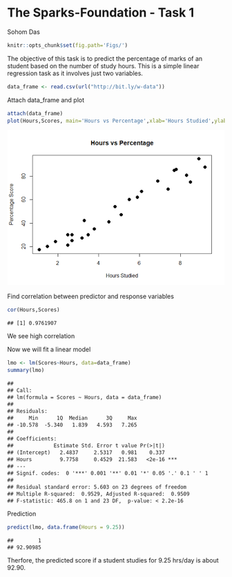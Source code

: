 The Sparks-Foundation - Task 1
================
Sohom Das

``` r
knitr::opts_chunk$set(fig.path='Figs/')
```

The objective of this task is to predict the percentage of marks of an
student based on the number of study hours. This is a simple linear
regression task as it involves just two variables.

``` r
data_frame <- read.csv(url("http://bit.ly/w-data"))
```

Attach data\_frame and plot

``` r
attach(data_frame)
plot(Hours,Scores, main='Hours vs Percentage',xlab='Hours Studied',ylab='Percentage Score',cex=2,pch=20)
```

![](Figs/unnamed-chunk-2-1.png)<!-- -->

Find correlation between predictor and response variables

``` r
cor(Hours,Scores)
```

    ## [1] 0.9761907

We see high correlation

Now we will fit a linear model

``` r
lmo <- lm(Scores~Hours, data=data_frame)
summary(lmo)
```

    ## 
    ## Call:
    ## lm(formula = Scores ~ Hours, data = data_frame)
    ## 
    ## Residuals:
    ##     Min      1Q  Median      3Q     Max 
    ## -10.578  -5.340   1.839   4.593   7.265 
    ## 
    ## Coefficients:
    ##             Estimate Std. Error t value Pr(>|t|)    
    ## (Intercept)   2.4837     2.5317   0.981    0.337    
    ## Hours         9.7758     0.4529  21.583   <2e-16 ***
    ## ---
    ## Signif. codes:  0 '***' 0.001 '**' 0.01 '*' 0.05 '.' 0.1 ' ' 1
    ## 
    ## Residual standard error: 5.603 on 23 degrees of freedom
    ## Multiple R-squared:  0.9529, Adjusted R-squared:  0.9509 
    ## F-statistic: 465.8 on 1 and 23 DF,  p-value: < 2.2e-16

Prediction

``` r
predict(lmo, data.frame(Hours = 9.25))
```

    ##        1 
    ## 92.90985

Therfore, the predicted score if a student studies for 9.25 hrs/day is
about 92.90.
